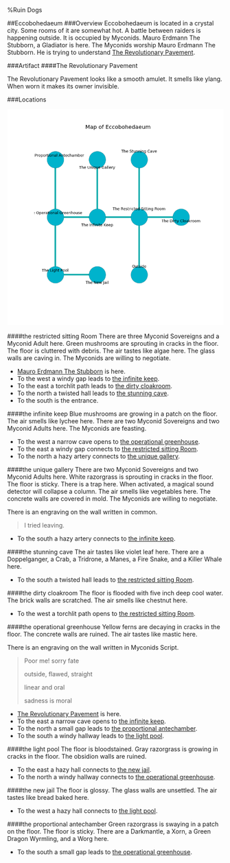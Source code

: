 %Ruin Dogs

##Eccobohedaeum
###Overview
Eccobohedaeum is located in a crystal city. Some rooms of it are somewhat hot. A battle between raiders is happening outside. It is occupied by Myconids. <a name="Mauro-Erdmann-The-Stubborn"></a>Mauro Erdmann The Stubborn, a Gladiator is here. The Myconids worship Mauro Erdmann The Stubborn. He  is trying to understand [The Revolutionary Pavement](#The-Revolutionary-Pavement). 



###Artifact
####<a name="The-Revolutionary-Pavement"></a>The Revolutionary Pavement


The Revolutionary Pavement looks like a smooth amulet. It smells like ylang. When worn it makes its owner invisible. 





###Locations


![](../v2/images/Eccobohedaeum.png)

####<a name="the-restricted-sitting-Room"></a>the restricted sitting Room
There are three Myconid Sovereigns and a Myconid Adult here. Green mushrooms are sprouting in cracks in the floor. The floor is cluttered with debris. The air tastes like algae here. The glass walls are caving in. The Myconids are willing to negotiate. 



* [Mauro Erdmann The Stubborn](#Mauro-Erdmann-The-Stubborn) is here.
* To the west a windy gap leads to [the infinite keep](#the-infinite-keep).
* To the east a torchlit path leads to [the dirty cloakroom](#the-dirty-cloakroom).
* To the north a twisted hall leads to [the stunning cave](#the-stunning-cave).
* To the south is the entrance.


####<a name="the-infinite-keep"></a>the infinite keep
Blue mushrooms are growing in a patch on the floor. The air smells like lychee here. There are two Myconid Sovereigns and two Myconid Adults here. The Myconids are feasting. 



* To the west a narrow cave opens to [the operational greenhouse](#the-operational-greenhouse).
* To the east a windy gap connects to [the restricted sitting Room](#the-restricted-sitting-Room).
* To the north a hazy artery connects to [the unique gallery](#the-unique-gallery).


####<a name="the-unique-gallery"></a>the unique gallery
There are two Myconid Sovereigns and two Myconid Adults here. White razorgrass is sprouting in cracks in the floor. The floor is sticky. There is a trap here. When activated, a magical sound detector will collapse a column. The air smells like vegetables here. The concrete walls are covered in mold. The Myconids are willing to negotiate. 

There is an engraving on the wall written in common. 

> I tried leaving.
>


* To the south a hazy artery connects to [the infinite keep](#the-infinite-keep).


####<a name="the-stunning-cave"></a>the stunning cave
The air tastes like violet leaf here. There are a Doppelganger, a Crab, a Tridrone, a Manes, a Fire Snake, and a Killer Whale here. 



* To the south a twisted hall leads to [the restricted sitting Room](#the-restricted-sitting-Room).


####<a name="the-dirty-cloakroom"></a>the dirty cloakroom
The floor is flooded with five inch deep cool water. The brick walls are scratched. The air smells like chestnut here. 



* To the west a torchlit path opens to [the restricted sitting Room](#the-restricted-sitting-Room).


####<a name="the-operational-greenhouse"></a>the operational greenhouse
Yellow ferns are decaying in cracks in the floor. The concrete walls are ruined. The air tastes like mastic here. 

There is an engraving on the wall written in Myconids Script. 

> Poor me! sorry fate
>
> outside, flawed, straight
>
> linear and oral
>
> sadness is moral
>


* [The Revolutionary Pavement](#The-Revolutionary-Pavement) is here.
* To the east a narrow cave opens to [the infinite keep](#the-infinite-keep).
* To the north a small gap leads to [the proportional antechamber](#the-proportional-antechamber).
* To the south a windy hallway leads to [the light pool](#the-light-pool).


####<a name="the-light-pool"></a>the light pool
The floor is bloodstained. Gray razorgrass is growing in cracks in the floor. The obsidion walls are ruined. 



* To the east a hazy hall connects to [the new jail](#the-new-jail).
* To the north a windy hallway connects to [the operational greenhouse](#the-operational-greenhouse).


####<a name="the-new-jail"></a>the new jail
The floor is glossy. The glass walls are unsettled. The air tastes like bread baked here. 



* To the west a hazy hall connects to [the light pool](#the-light-pool).


####<a name="the-proportional-antechamber"></a>the proportional antechamber
Green razorgrass is swaying in a patch on the floor. The floor is sticky. There are a Darkmantle, a Xorn, a Green Dragon Wyrmling, and a Worg here. 



* To the south a small gap leads to [the operational greenhouse](#the-operational-greenhouse).


